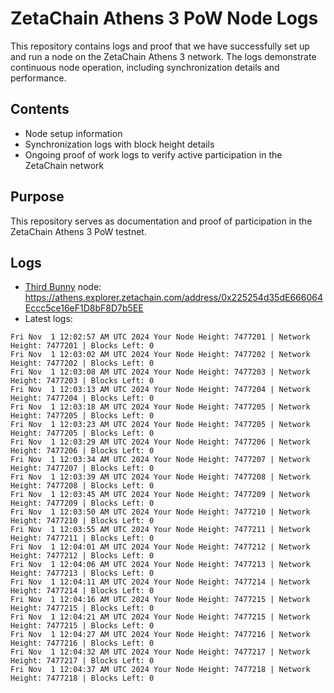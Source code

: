 # ZetaChain Athens 3 PoW Node Logs
This repository contains logs and proof that we have successfully set up and run a node on the ZetaChain Athens 3 network. The logs demonstrate continuous node operation, including synchronization details and performance.

## Contents
- Node setup information
- Synchronization logs with block height details
- Ongoing proof of work logs to verify active participation in the ZetaChain network

## Purpose
This repository serves as documentation and proof of participation in the ZetaChain Athens 3 PoW testnet.

## Logs

- [Third Bunny](https://thirdbunny.xyz/) node: https://athens.explorer.zetachain.com/address/0x225254d35dE666064Eccc5ce16eF1D8bF8D7b5EE
- Latest logs:
```
Fri Nov  1 12:02:57 AM UTC 2024 Your Node Height: 7477201 | Network Height: 7477201 | Blocks Left: 0
Fri Nov  1 12:03:02 AM UTC 2024 Your Node Height: 7477202 | Network Height: 7477202 | Blocks Left: 0
Fri Nov  1 12:03:08 AM UTC 2024 Your Node Height: 7477203 | Network Height: 7477203 | Blocks Left: 0
Fri Nov  1 12:03:13 AM UTC 2024 Your Node Height: 7477204 | Network Height: 7477204 | Blocks Left: 0
Fri Nov  1 12:03:18 AM UTC 2024 Your Node Height: 7477205 | Network Height: 7477205 | Blocks Left: 0
Fri Nov  1 12:03:23 AM UTC 2024 Your Node Height: 7477205 | Network Height: 7477205 | Blocks Left: 0
Fri Nov  1 12:03:29 AM UTC 2024 Your Node Height: 7477206 | Network Height: 7477206 | Blocks Left: 0
Fri Nov  1 12:03:34 AM UTC 2024 Your Node Height: 7477207 | Network Height: 7477207 | Blocks Left: 0
Fri Nov  1 12:03:39 AM UTC 2024 Your Node Height: 7477208 | Network Height: 7477208 | Blocks Left: 0
Fri Nov  1 12:03:45 AM UTC 2024 Your Node Height: 7477209 | Network Height: 7477209 | Blocks Left: 0
Fri Nov  1 12:03:50 AM UTC 2024 Your Node Height: 7477210 | Network Height: 7477210 | Blocks Left: 0
Fri Nov  1 12:03:55 AM UTC 2024 Your Node Height: 7477211 | Network Height: 7477211 | Blocks Left: 0
Fri Nov  1 12:04:01 AM UTC 2024 Your Node Height: 7477212 | Network Height: 7477212 | Blocks Left: 0
Fri Nov  1 12:04:06 AM UTC 2024 Your Node Height: 7477213 | Network Height: 7477213 | Blocks Left: 0
Fri Nov  1 12:04:11 AM UTC 2024 Your Node Height: 7477214 | Network Height: 7477214 | Blocks Left: 0
Fri Nov  1 12:04:16 AM UTC 2024 Your Node Height: 7477215 | Network Height: 7477215 | Blocks Left: 0
Fri Nov  1 12:04:21 AM UTC 2024 Your Node Height: 7477215 | Network Height: 7477215 | Blocks Left: 0
Fri Nov  1 12:04:27 AM UTC 2024 Your Node Height: 7477216 | Network Height: 7477216 | Blocks Left: 0
Fri Nov  1 12:04:32 AM UTC 2024 Your Node Height: 7477217 | Network Height: 7477217 | Blocks Left: 0
Fri Nov  1 12:04:37 AM UTC 2024 Your Node Height: 7477218 | Network Height: 7477218 | Blocks Left: 0
```
